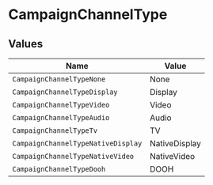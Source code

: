 # CampaignChannelType


## Values

| Name                               | Value                              |
| ---------------------------------- | ---------------------------------- |
| `CampaignChannelTypeNone`          | None                               |
| `CampaignChannelTypeDisplay`       | Display                            |
| `CampaignChannelTypeVideo`         | Video                              |
| `CampaignChannelTypeAudio`         | Audio                              |
| `CampaignChannelTypeTv`            | TV                                 |
| `CampaignChannelTypeNativeDisplay` | NativeDisplay                      |
| `CampaignChannelTypeNativeVideo`   | NativeVideo                        |
| `CampaignChannelTypeDooh`          | DOOH                               |